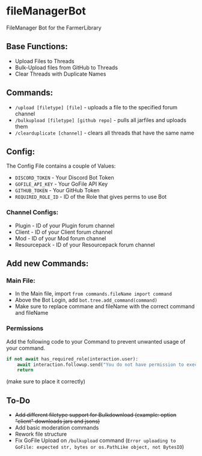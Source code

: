 # fileManagerBot
FileManager Bot for the FarmerLibrary




## Base Functions:
- Upload Files to Threads
- Bulk-Upload files from GitHub to Threads
- Clear Threads with Duplicate Names


## Commands:
- `/upload [filetype] [file]` - uploads a file to the specified forum channel
- `/bulkupload [filetype] [github repo]` - pulls all jarfiles and uploads them
- `/clearduplicate [channel]` - clears all threads that have the same name

## Config:
The Config File contains a couple of Values:
- `DISCORD_TOKEN` - Your Discord Bot Token
- `GOFILE_API_KEY` - Your GoFile API Key
- `GITHUB_TOKEN` - Your GitHub Token
- `REQUIRED_ROLE_ID` - ID of the Role that gives perms to use Bot

### Channel Configs:
- Plugin - ID of your Plugin forum channel
- Client - ID of your Client forum channel
- Mod - ID of your Mod forum channel
- Resourcepack - ID of your Resourcepack forum channel

## Add new Commands:
### Main File: 
- In the Main file, import
`from commands.fileName import command`
- Above the Bot Login, add
`bot.tree.add_command(command)`
- Make sure to replace commane and fileName with the correct command and fileName

### Permissions
Add the following code to your Command to prevent unwanted usage of your command. 
```py
if not await has_required_role(interaction.user):
    await interaction.followup.send("You do not have permission to execute this command.")
    return
```
(make sure to place it correctly)

## To-Do
- ~~Add different filetype support for Bulkdownload (example: option "client" downloads jars and jsons)~~
- Add basic moderation commands
- Rework file structure
- Fix GoFile Upload on `/bulkupload` command (`Error uploading to GoFile: expected str, bytes or os.PathLike object, not BytesIO`)




